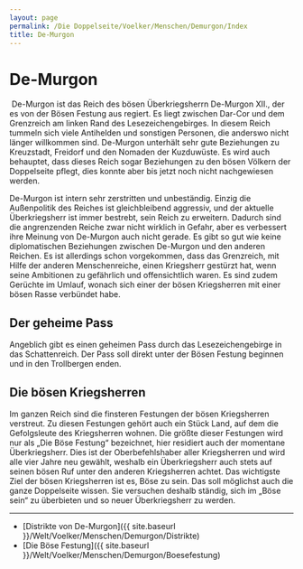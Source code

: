 ```yaml
---
layout: page
permalink: /Die Doppelseite/Voelker/Menschen/Demurgon/Index
title: De-Murgon
---
```


# De-Murgon

<img alt="" src="{{ site.baseurl }}/assets/pics/weltenbuch/gallery/wappen/nrm/demurgon.jpg" />
De-Murgon ist das Reich des bösen Überkriegsherrn De-Murgon XII., der es von der Bösen Festung aus regiert. Es liegt zwischen Dar-Cor und dem Grenzreich am linken Rand des Lesezeichengebirges. In diesem Reich tummeln sich viele Antihelden und sonstigen Personen, die anderswo nicht länger willkommen sind. De-Murgon unterhält sehr gute Beziehungen zu Kreuzstadt, Freidorf und den Nomaden der Kuzduwüste. Es wird auch behauptet, dass dieses Reich sogar Beziehungen zu den bösen Völkern der Doppelseite pflegt, dies konnte aber bis jetzt noch nicht nachgewiesen werden.

De-Murgon ist intern sehr zerstritten und unbeständig. Einzig die Außenpolitik des Reiches ist gleichbleibend aggressiv, und der aktuelle Überkriegsherr ist immer bestrebt, sein Reich zu erweitern. Dadurch sind die angrenzenden Reiche zwar nicht wirklich in Gefahr, aber es verbessert ihre Meinung von De-Murgon auch nicht gerade. Es gibt so gut wie keine diplomatischen Beziehungen zwischen De-Murgon und den anderen Reichen. Es ist allerdings schon vorgekommen, dass das Grenzreich, mit Hilfe der anderen Menschenreiche, einen Kriegsherr gestürzt hat, wenn seine Ambitionen zu gefährlich und offensichtlich waren. Es sind zudem Gerüchte im Umlauf, wonach sich einer der bösen Kriegsherren mit einer bösen Rasse verbündet habe.

## Der geheime Pass

Angeblich gibt es einen geheimen Pass durch das Lesezeichengebirge in das Schattenreich. Der Pass soll direkt unter der Bösen Festung beginnen und in den Trollbergen enden.

## Die bösen Kriegsherren

Im ganzen Reich sind die finsteren Festungen der bösen Kriegsherren verstreut. Zu diesen Festungen gehört auch ein Stück Land, auf dem die Gefolgsleute des Kriegsherren wohnen. Die größte dieser Festungen wird nur als &bdquo;Die Böse Festung&ldquo; bezeichnet, hier residiert auch der momentane Überkriegsherr. Dies ist der Oberbefehlshaber aller Kriegsherren und wird alle vier Jahre neu gewählt, weshalb ein Überkriegsherr auch stets auf seinen bösen Ruf unter den anderen Kriegsherren achtet. Das wichtigste Ziel der bösen Kriegsherren ist es, Böse zu sein. Das soll möglichst auch die ganze Doppelseite wissen. Sie versuchen deshalb ständig, sich im &bdquo;Böse sein&ldquo; zu überbieten und so neuer Überkriegsherr zu werden.


***
- [Distrikte von De-Murgon]({{ site.baseurl }}/Welt/Voelker/Menschen/Demurgon/Distrikte)
- [Die Böse Festung]({{ site.baseurl }}/Welt/Voelker/Menschen/Demurgon/Boesefestung)

